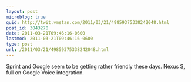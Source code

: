 ```yaml
---
layout: post
microblog: true
guid: http://twit.vmstan.com/2011/03/21/49859375338242048.html
post_id: 3043270
date: 2011-03-21T09:46:16-0600
lastmod: 2011-03-21T09:46:16-0600
type: post
url: /2011/03/21/49859375338242048.html
---
```

Sprint and Google seem to be getting rather friendly these days. Nexus S, full on Google Voice integration.
